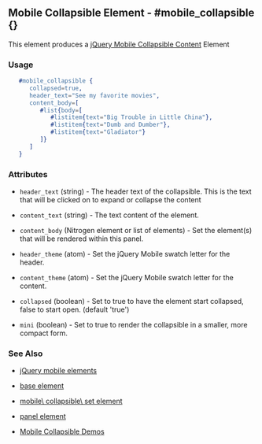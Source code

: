 
## Mobile Collapsible Element - #mobile_collapsible {}

This element produces a [jQuery Mobile Collapsible Content](http://api.jquerymobile.com/collapsible/) Element

### Usage

```erlang
   #mobile_collapsible { 
      collapsed=true,
      header_text="See my favorite movies",
      content_body=[
         #list{body=[
            #listitem{text="Big Trouble in Little China"},
            #listitem{text="Dumb and Dumber"},
            #listitem{text="Gladiator"}
         ]}
      ]
   }

```

### Attributes
   
   * `header_text` (string) - The header text of the collapsible.  This is
     the text that will be clicked on to expand or collapse the content

   * `content_text` (string) - The text content of the element.

   * `content_body` (Nitrogen element or list of elements) - Set the
     element(s) that will be rendered within this panel.

   * `header_theme` (atom) - Set the jQuery Mobile swatch letter for the
     header.

   * `content_theme` (atom) - Set the jQuery Mobile swatch letter for the
     content.
   
   * `collapsed` (boolean) - Set to true to have the element start
     collapsed, false to start open. (default 'true')

   * `mini` (boolean) - Set to true to render the collapsible in a smaller,
     more compact form.

### See Also

 *  [jQuery mobile elements](./jquery_mobile.html)

 *  [base element](./base.html)

 *  [mobile\ collapsible\ set element](./mobile_collapsible_set.html)

 *  [panel element](./panel.html)

 *  [Mobile Collapsible Demos](http://nitrogenproject.com/demos/mobile_collapsibles)
